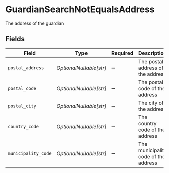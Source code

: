 # GuardianSearchNotEqualsAddress

The address of the guardian


## Fields

| Field                                | Type                                 | Required                             | Description                          | Example                              |
| ------------------------------------ | ------------------------------------ | ------------------------------------ | ------------------------------------ | ------------------------------------ |
| `postal_address`                     | *OptionalNullable[str]*              | :heavy_minus_sign:                   | The postal address of the address    | example                              |
| `postal_code`                        | *OptionalNullable[str]*              | :heavy_minus_sign:                   | The postal code of the address       | example                              |
| `postal_city`                        | *OptionalNullable[str]*              | :heavy_minus_sign:                   | The city of the address              | example                              |
| `country_code`                       | *OptionalNullable[str]*              | :heavy_minus_sign:                   | The country code of the address      | example                              |
| `municipality_code`                  | *OptionalNullable[str]*              | :heavy_minus_sign:                   | The municipality code of the address | example                              |